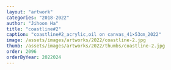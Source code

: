 ```yaml
---
layout: "artwork"
categories: "2018-2022"
author: "Jihoon Ha"
title: "coastline#2"
caption: "coastline#2_acrylic,oil on canvas_41×53㎝_2022"
image: /assets/images/artworks/2022/coastline-2.jpg
thumb: /assets/images/artworks/2022/thumbs/coastline-2.jpg
order: 2096
orderByYear: 2022024
---
```

